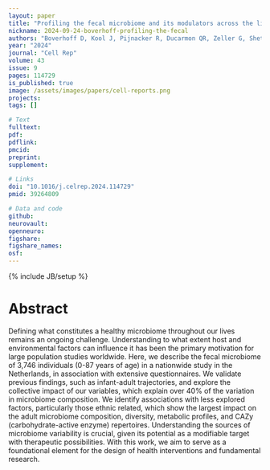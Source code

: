 ```yaml
---
layout: paper
title: "Profiling the fecal microbiome and its modulators across the lifespan in the Netherlands"
nickname: 2024-09-24-boverhoff-profiling-the-fecal
authors: "Boverhoff D, Kool J, Pijnacker R, Ducarmon QR, Zeller G, Shetty S, Sie S, Mulder AC, van der Klis F, Franz E, Mughini-Gras L, van Baarle D, Fuentes S"
year: "2024"
journal: "Cell Rep"
volume: 43
issue: 9
pages: 114729
is_published: true
image: /assets/images/papers/cell-reports.png
projects:
tags: []

# Text
fulltext:
pdf:
pdflink:
pmcid: 
preprint:
supplement:

# Links
doi: "10.1016/j.celrep.2024.114729"
pmid: 39264809

# Data and code
github:
neurovault:
openneuro:
figshare:
figshare_names:
osf:
---
```

{% include JB/setup %}

# Abstract

Defining what constitutes a healthy microbiome throughout our lives remains an ongoing challenge. Understanding to what extent host and environmental factors can influence it has been the primary motivation for large population studies worldwide. Here, we describe the fecal microbiome of 3,746 individuals (0-87 years of age) in a nationwide study in the Netherlands, in association with extensive questionnaires. We validate previous findings, such as infant-adult trajectories, and explore the collective impact of our variables, which explain over 40% of the variation in microbiome composition. We identify associations with less explored factors, particularly those ethnic related, which show the largest impact on the adult microbiome composition, diversity, metabolic profiles, and CAZy (carbohydrate-active enzyme) repertoires. Understanding the sources of microbiome variability is crucial, given its potential as a modifiable target with therapeutic possibilities. With this work, we aim to serve as a foundational element for the design of health interventions and fundamental research.

